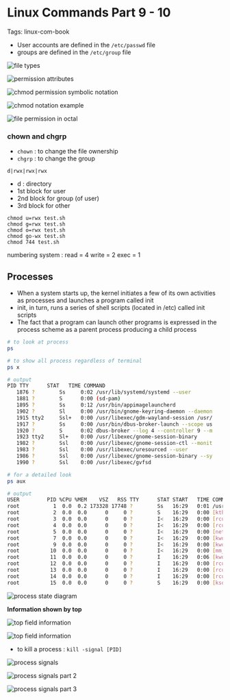 # Linux Commands Part 9 - 10

Tags: linux-com-book

* User accounts are defined in the `/etc/passwd` file
* groups are defined in the `/etc/group` file

![file types](<Linux Commands Part 9 - 10 39c5ef9cd69f4878b519893b9049e219/Untitled.png>)

![permission attributes](<Linux Commands Part 9 - 10 39c5ef9cd69f4878b519893b9049e219/Untitled 1.png>)

![chmod permission symbolic notation](<Linux Commands Part 9 - 10 39c5ef9cd69f4878b519893b9049e219/Untitled 2.png>)

![chmod notation example](<Linux Commands Part 9 - 10 39c5ef9cd69f4878b519893b9049e219/Untitled 3.png>)

![file permission in octal](<Linux Commands Part 9 - 10 39c5ef9cd69f4878b519893b9049e219/Untitled 4.png>)

### chown and chgrp

* `chown` : to change the file ownership&#x20;
* `chgrp` : to change the group

`d|rwx|rwx|rwx`

* d : directory
* 1st block for user
* 2nd block for group (of user)
* 3rd block for other

```
chmod u=rwx test.sh
chmod g=rwx test.sh
chmod o=rwx test.sh
chmod go-wx test.sh
chmod 744 test.sh
```

numbering system : read = 4 write = 2 exec = 1

## Processes

* When a system starts up, the kernel initiates a few of its own activities as processes and launches a program called init
* init, in turn, runs a series of shell scripts (located in /etc) called init scripts
* The fact that a program can launch other programs is expressed in the process scheme as a parent process producing a child process

```bash
# to look at process 
ps 

# to show all process regardless of terminal
ps x

# output 
PID TTY      STAT   TIME COMMAND
   1876 ?        Ss     0:02 /usr/lib/systemd/systemd --user
   1881 ?        S      0:00 (sd-pam)
   1895 ?        Ss     0:12 /usr/bin/appimagelauncherd
   1902 ?        Sl     0:00 /usr/bin/gnome-keyring-daemon --daemon
   1915 tty2     Ssl+   0:00 /usr/libexec/gdm-wayland-session /usr/
   1917 ?        Ss     0:00 /usr/bin/dbus-broker-launch --scope us
   1920 ?        S      0:02 dbus-broker --log 4 --controller 9 --m
   1923 tty2     Sl+    0:00 /usr/libexec/gnome-session-binary
   1982 ?        Ssl    0:00 /usr/libexec/gnome-session-ctl --monit
   1983 ?        Ssl    0:00 /usr/libexec/uresourced --user
   1986 ?        Ssl    0:00 /usr/libexec/gnome-session-binary --sy
   1990 ?        Ssl    0:00 /usr/libexec/gvfsd

# for a detailed look
ps aux

# output
USER         PID %CPU %MEM    VSZ   RSS TTY      STAT START   TIME COMMAND
root           1  0.0  0.2 173328 17748 ?        Ss   16:29   0:01 /usr/lib/systemd/systemd
root           2  0.0  0.0      0     0 ?        S    16:29   0:00 [kthreadd]
root           3  0.0  0.0      0     0 ?        I<   16:29   0:00 [rcu_gp]
root           4  0.0  0.0      0     0 ?        I<   16:29   0:00 [rcu_par_gp]
root           5  0.0  0.0      0     0 ?        I<   16:29   0:00 [netns]
root           7  0.0  0.0      0     0 ?        I<   16:29   0:00 [kworker/0:0H-events_highpri]
root           9  0.0  0.0      0     0 ?        I<   16:29   0:00 [kworker/0:1H-events_highpri]
root          10  0.0  0.0      0     0 ?        I<   16:29   0:00 [mm_percpu_wq]
root          11  0.0  0.0      0     0 ?        I    16:29   0:06 [kworker/u32:1-blkcg_punt_bio]
root          12  0.0  0.0      0     0 ?        I    16:29   0:00 [rcu_tasks_kthread]
root          13  0.0  0.0      0     0 ?        I    16:29   0:00 [rcu_tasks_rude_kthread]
root          14  0.0  0.0      0     0 ?        I    16:29   0:00 [rcu_tasks_trace_kthread]
root          15  0.0  0.0      0     0 ?        S    16:29   0:00 [ksoftirqd/0]
```

![process state diagram](<Linux Commands Part 9 - 10 39c5ef9cd69f4878b519893b9049e219/Untitled 5.png>)

**Information shown by top**

![top field information](<Linux Commands Part 9 - 10 39c5ef9cd69f4878b519893b9049e219/Untitled 6.png>)

![top field information](<Linux Commands Part 9 - 10 39c5ef9cd69f4878b519893b9049e219/Untitled 7.png>)

* to kill a process : `kill -signal [PID]`

![process signals](<Linux Commands Part 9 - 10 39c5ef9cd69f4878b519893b9049e219/Untitled 8.png>)

![process signals part 2](<Linux Commands Part 9 - 10 39c5ef9cd69f4878b519893b9049e219/Untitled 9.png>)

![process signals part 3](<Linux Commands Part 9 - 10 39c5ef9cd69f4878b519893b9049e219/Untitled 10.png>)
